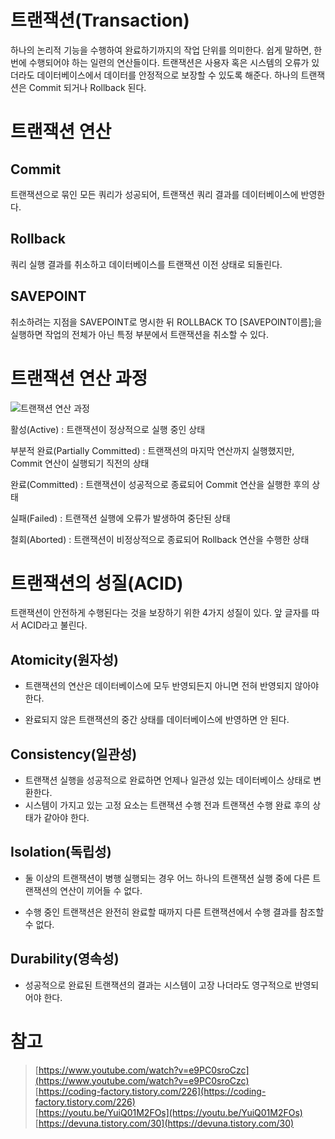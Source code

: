 # 트랜잭션(Transaction)

하나의 논리적 기능을 수행하여 완료하기까지의 작업 단위를 의미한다. 쉽게 말하면, 한 번에 수행되어야 하는 일련의 연산들이다. 트랜잭션은 사용자 혹은 시스템의 오류가 있더라도 데이터베이스에서 데이터를 안정적으로 보장할 수 있도록 해준다. 하나의 트랜잭션은 Commit 되거나 Rollback 된다.

# 트랜잭션 연산

## Commit

트랜잭션으로 묶인 모든 쿼리가 성공되어, 트랜잭션 쿼리 결과를 데이터베이스에 반영한다.

## Rollback

쿼리 실행 결과를 취소하고 데이터베이스를 트랜잭션 이전 상태로 되돌린다.

## SAVEPOINT

취소하려는 지점을 SAVEPOINT로 명시한 뒤 ROLLBACK TO [SAVEPOINT이름];을 실행하면 작업의 전체가 아닌 특정 부분에서 트랜잭션을 취소할 수 있다.

# 트랜잭션 연산 과정

![트랜잭션 연산 과정](https://lh3.googleusercontent.com/proxy/GsVHkQnd0Qw9Nw8dZTVjcJJXZPqhD8rF77eT7ff-2Chh1NoEGlPXhRKLLGbCgrl2LXsnie7ZtTLZK1srku9Kk6chYfiYxHKFDW5Vg4jORxNmnkKF20hBZvyEREaqXhL7OwS01CQqaW2fcEuS0n2pzbkWWQqkZCJzFYntJ8dv1a-mRIZxX4UW_9G72utIbSytPk4idy-Odys9wEuuNfai8jj7JSW0Mzy4JdePmxQXR6Je6XHLhmZYFbKuagVFZKpqHoKB_rMT9KNGwp6k8yg "트랜잭션 연산 과정")

활성(Active) : 트랜잭션이 정상적으로 실행 중인 상태

부분적 완료(Partially Committed) : 트랜잭션의 마지막 연산까지 실행했지만, Commit 연산이 실행되기 직전의 상태

완료(Committed) : 트랜잭션이 성공적으로 종료되어 Commit 연산을 실행한 후의 상태

실패(Failed) : 트랜잭션 실행에 오류가 발생하여 중단된 상태

철회(Aborted) : 트랜잭션이 비정상적으로 종료되어 Rollback 연산을 수행한 상태

# 트랜잭션의 성질(ACID)

트랜잭션이 안전하게 수행된다는 것을 보장하기 위한 4가지 성질이 있다. 앞 글자를 따서 ACID라고 불린다.

## Atomicity(원자성)

- 트랜잭션의 연산은 데이터베이스에 모두 반영되든지 아니면 전혀 반영되지 않아야 한다.

- 완료되지 않은 트랜잭션의 중간 상태를 데이터베이스에 반영하면 안 된다.

## Consistency(일관성)

- 트랜잭션 실행을 성공적으로 완료하면 언제나 일관성 있는 데이터베이스 상태로 변환한다.
- 시스템이 가지고 있는 고정 요소는 트랜잭션 수행 전과 트랜잭션 수행 완료 후의 상태가 같아야 한다.

## Isolation(독립성)

- 둘 이상의 트랜잭션이 병행 실행되는 경우 어느 하나의 트랜잭션 실행 중에 다른 트랜잭션의 연산이 끼어들 수 없다.

- 수행 중인 트랜잭션은 완전히 완료할 때까지 다른 트랜잭션에서 수행 결과를 참조할 수 없다.

## Durability(영속성)

- 성공적으로 완료된 트랜잭션의 결과는 시스템이 고장 나더라도 영구적으로 반영되어야 한다.

# 참고

> [https://www.youtube.com/watch?v=e9PC0sroCzc](https://www.youtube.com/watch?v=e9PC0sroCzc)  
> [https://coding-factory.tistory.com/226](https://coding-factory.tistory.com/226)  
> [https://youtu.be/YuiQ01M2FOs](https://youtu.be/YuiQ01M2FOs)  
> [https://devuna.tistory.com/30](https://devuna.tistory.com/30)
